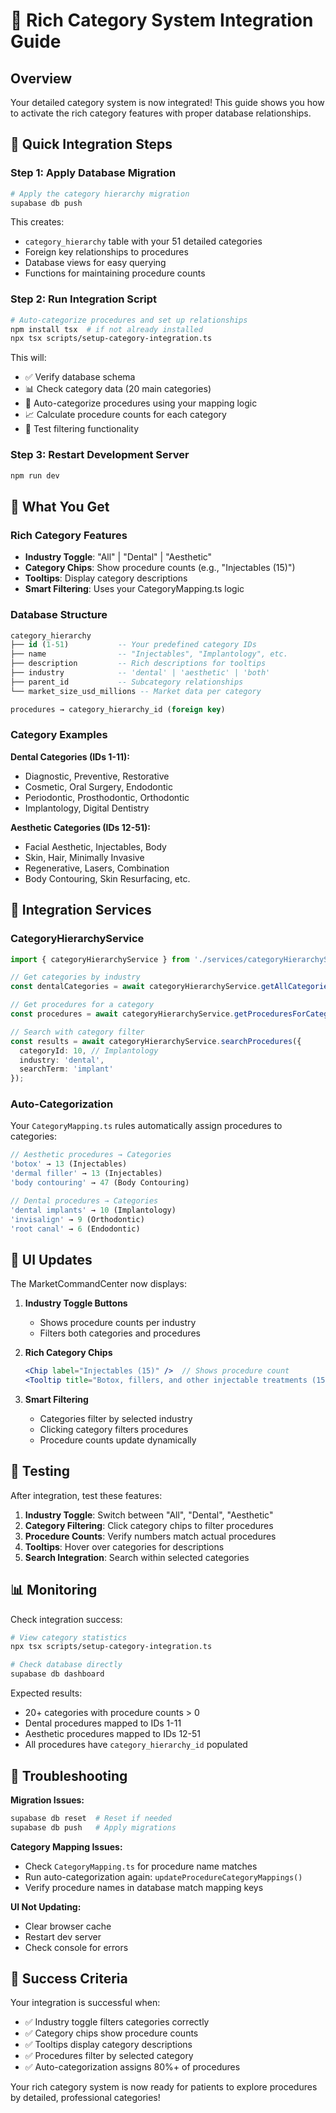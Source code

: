 # 🎯 Rich Category System Integration Guide

## Overview

Your detailed category system is now integrated! This guide shows you how to activate the rich category features with proper database relationships.

## 🚀 Quick Integration Steps

### Step 1: Apply Database Migration
```bash
# Apply the category hierarchy migration
supabase db push
```

This creates:
- `category_hierarchy` table with your 51 detailed categories
- Foreign key relationships to procedures
- Database views for easy querying
- Functions for maintaining procedure counts

### Step 2: Run Integration Script
```bash
# Auto-categorize procedures and set up relationships
npm install tsx  # if not already installed
npx tsx scripts/setup-category-integration.ts
```

This will:
- ✅ Verify database schema
- 📊 Check category data (20 main categories)
- 🔄 Auto-categorize procedures using your mapping logic
- 📈 Calculate procedure counts for each category
- 🧪 Test filtering functionality

### Step 3: Restart Development Server
```bash
npm run dev
```

## 🎯 What You Get

### Rich Category Features
- **Industry Toggle**: "All" | "Dental" | "Aesthetic" 
- **Category Chips**: Show procedure counts (e.g., "Injectables (15)")
- **Tooltips**: Display category descriptions
- **Smart Filtering**: Uses your CategoryMapping.ts logic

### Database Structure
```sql
category_hierarchy
├── id (1-51)           -- Your predefined category IDs
├── name                -- "Injectables", "Implantology", etc.
├── description         -- Rich descriptions for tooltips  
├── industry            -- 'dental' | 'aesthetic' | 'both'
├── parent_id           -- Subcategory relationships
└── market_size_usd_millions -- Market data per category

procedures → category_hierarchy_id (foreign key)
```

### Category Examples
**Dental Categories (IDs 1-11):**
- Diagnostic, Preventive, Restorative
- Cosmetic, Oral Surgery, Endodontic
- Periodontic, Prosthodontic, Orthodontic
- Implantology, Digital Dentistry

**Aesthetic Categories (IDs 12-51):**
- Facial Aesthetic, Injectables, Body
- Skin, Hair, Minimally Invasive
- Regenerative, Lasers, Combination
- Body Contouring, Skin Resurfacing, etc.

## 🔧 Integration Services

### CategoryHierarchyService
```typescript
import { categoryHierarchyService } from './services/categoryHierarchyService';

// Get categories by industry
const dentalCategories = await categoryHierarchyService.getAllCategories('dental');

// Get procedures for a category
const procedures = await categoryHierarchyService.getProceduresForCategory(13); // Injectables

// Search with category filter
const results = await categoryHierarchyService.searchProcedures({
  categoryId: 10, // Implantology
  industry: 'dental',
  searchTerm: 'implant'
});
```

### Auto-Categorization
Your `CategoryMapping.ts` rules automatically assign procedures to categories:
```typescript
// Aesthetic procedures → Categories
'botox' → 13 (Injectables)
'dermal filler' → 13 (Injectables)  
'body contouring' → 47 (Body Contouring)

// Dental procedures → Categories
'dental implants' → 10 (Implantology)
'invisalign' → 9 (Orthodontic)
'root canal' → 6 (Endodontic)
```

## 🎨 UI Updates

The MarketCommandCenter now displays:

1. **Industry Toggle Buttons**
   - Shows procedure counts per industry
   - Filters both categories and procedures

2. **Rich Category Chips**
   ```jsx
   <Chip label="Injectables (15)" />  // Shows procedure count
   <Tooltip title="Botox, fillers, and other injectable treatments (15 procedures)">
   ```

3. **Smart Filtering**
   - Categories filter by selected industry
   - Clicking category filters procedures
   - Procedure counts update dynamically

## 🧪 Testing

After integration, test these features:

1. **Industry Toggle**: Switch between "All", "Dental", "Aesthetic"
2. **Category Filtering**: Click category chips to filter procedures  
3. **Procedure Counts**: Verify numbers match actual procedures
4. **Tooltips**: Hover over categories for descriptions
5. **Search Integration**: Search within selected categories

## 📊 Monitoring

Check integration success:
```bash
# View category statistics
npx tsx scripts/setup-category-integration.ts

# Check database directly
supabase db dashboard
```

Expected results:
- 20+ categories with procedure counts > 0
- Dental procedures mapped to IDs 1-11
- Aesthetic procedures mapped to IDs 12-51
- All procedures have `category_hierarchy_id` populated

## 🚨 Troubleshooting

**Migration Issues:**
```bash
supabase db reset  # Reset if needed
supabase db push   # Apply migrations
```

**Category Mapping Issues:**
- Check `CategoryMapping.ts` for procedure name matches
- Run auto-categorization again: `updateProcedureCategoryMappings()`
- Verify procedure names in database match mapping keys

**UI Not Updating:**
- Clear browser cache
- Restart dev server
- Check console for errors

## 🎯 Success Criteria

Your integration is successful when:
- ✅ Industry toggle filters categories correctly
- ✅ Category chips show procedure counts
- ✅ Tooltips display category descriptions  
- ✅ Procedures filter by selected category
- ✅ Auto-categorization assigns 80%+ of procedures

Your rich category system is now ready for patients to explore procedures by detailed, professional categories!